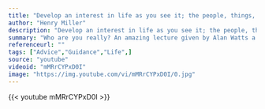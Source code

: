 ```yaml
---
title: "Develop an interest in life as you see it; the people, things, literature, music - the world is so rich, simply throbbing with rich treasures, beautiful souls and interesting people. Forget yourself."
author: "Henry Miller"
description: "Develop an interest in life as you see it; the people, things, literature, music - the world is so rich, simply throbbing with rich treasures, beautiful souls and interesting people. Forget yourself. - Henry Miller quotes from GetInspired365.com"
summary: "Who are you really? An amazing lecture given by Alan Watts a British philosopher, writer, and speaker. He wrote more than 25 books and numerous articles on subjects such as personal identity, the true nature of reality, higher consciousness, meaning of life.  Alan Watts audio courtesy of alanwatts.org"
referenceurl: ""
tags: ["Advice","Guidance","Life",]
source: "youtube"
videoid: "mMRrCYPxD0I"
image: "https://img.youtube.com/vi/mMRrCYPxD0I/0.jpg"
---
```


{{< youtube mMRrCYPxD0I >}}
